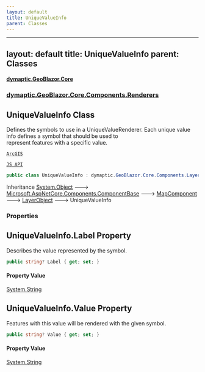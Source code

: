 ```yaml
---
layout: default
title: UniqueValueInfo
parent: Classes
---
```

---
layout: default
title: UniqueValueInfo
parent: Classes
---
#### [dymaptic.GeoBlazor.Core](index.html 'index')
### [dymaptic.GeoBlazor.Core.Components.Renderers](index.html#dymaptic.GeoBlazor.Core.Components.Renderers 'dymaptic.GeoBlazor.Core.Components.Renderers')

## UniqueValueInfo Class

Defines the symbols to use in a UniqueValueRenderer. Each unique value info defines a symbol that should be used to  
represent features with a specific value.  
<a target="_blank" href="https://developers.arcgis.com/javascript/latest/api-reference/esri-renderers-support-UniqueValueInfo.html">  
    ArcGIS  
    JS API  
</a>

```csharp
public class UniqueValueInfo : dymaptic.GeoBlazor.Core.Components.Layers.LayerObject
```

Inheritance [System.Object](https://docs.microsoft.com/en-us/dotnet/api/System.Object 'System.Object') &#129106; [Microsoft.AspNetCore.Components.ComponentBase](https://docs.microsoft.com/en-us/dotnet/api/Microsoft.AspNetCore.Components.ComponentBase 'Microsoft.AspNetCore.Components.ComponentBase') &#129106; [MapComponent](dymaptic.GeoBlazor.Core.Components.MapComponent.html 'dymaptic.GeoBlazor.Core.Components.MapComponent') &#129106; [LayerObject](dymaptic.GeoBlazor.Core.Components.Layers.LayerObject.html 'dymaptic.GeoBlazor.Core.Components.Layers.LayerObject') &#129106; UniqueValueInfo
### Properties

<a name='dymaptic.GeoBlazor.Core.Components.Renderers.UniqueValueInfo.Label'></a>

## UniqueValueInfo.Label Property

Describes the value represented by the symbol.

```csharp
public string? Label { get; set; }
```

#### Property Value
[System.String](https://docs.microsoft.com/en-us/dotnet/api/System.String 'System.String')

<a name='dymaptic.GeoBlazor.Core.Components.Renderers.UniqueValueInfo.Value'></a>

## UniqueValueInfo.Value Property

Features with this value will be rendered with the given symbol.

```csharp
public string? Value { get; set; }
```

#### Property Value
[System.String](https://docs.microsoft.com/en-us/dotnet/api/System.String 'System.String')

